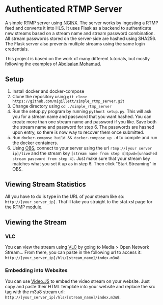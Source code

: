 # Authenticated RTMP Server
A simple RTMP server using [NGINX](https://nginx.org/en/docs/). The server works by ingesting a RTMP feed and converts it into HLS. It uses Flask as a backend to authenticate new streams based on a stream name and stream password combination. All stream passwords stored on the server-side are hashed using SHA256. The Flask server also prevents multiple streams using the same login credentials.

This project is based on the work of many different tutorials, but mostly following the examples of [Abdisalan Mohamud](https://github.com/Abdisalan/blog-code-examples).

## Setup
1. Install docker and docker-compose
2. Clone the repository using `git clone https://github.com/migillett/simple_rtmp_server.git`
3. Change directory using `cd ./simple_rtmp_server`
4. Run the setup.py program by running `python3 setup.py`. This will ask you for a stream name and password that you want hashed. You can create more than one stream name and password if you like. Save both the stream name and password for step 6. The passwords are hashed upon entry, so there is now way to recover them once submitted.
5. Run `docker-compose build && docker-compose up -d` to compile and run the docker containers.
6. Using [OBS](https://obsproject.com/), connect to your server using the url `rtmp://[your server ip]/live` and the stream key `[stream name from step 4]$pwd=[unhashed stream password from step 4]`. Just make sure that your stream key matches what you set it up as in step 6. Then click "Start Streaming" in OBS.

## Viewing Stream Statistics
All you have to do is type in the URL of your stream like so: `http://[your_server_ip]`. That'll take you straight to the stat.xsl page for the RTMP module.

## Viewing the Stream
### VLC
You can view the stream using [VLC](https://www.videolan.org/vlc/) by going to Media > Open Network Stream... From there, you can paste in the following url to access it: `http://[your_server_ip]/hls/[stream_name]/index.m3u8`.

### Embedding into Websites
You can use [Video.JS](https://videojs.com/) to embed the video stream on your website. Just copy and paste their HTML template into your website and replace the src tag with the m3u8 stream url: `http://[your_server_ip]/hls/[stream_name]/index.m3u8`.
